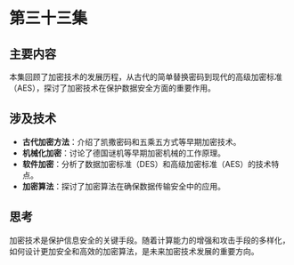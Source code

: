 # 第三十三集

## 主要内容

本集回顾了加密技术的发展历程，从古代的简单替换密码到现代的高级加密标准（AES），探讨了加密技术在保护数据安全方面的重要作用。

## 涉及技术

- **古代加密方法**：介绍了凯撒密码和五乘五方式等早期加密技术。
- **机械化加密**：讨论了德国谜机等早期加密机械的工作原理。
- **软件加密**：分析了数据加密标准（DES）和高级加密标准（AES）的技术特点。
- **加密算法**：探讨了加密算法在确保数据传输安全中的应用。

## 思考

加密技术是保护信息安全的关键手段。随着计算能力的增强和攻击手段的多样化，如何设计更加安全和高效的加密算法，是未来加密技术发展的重要方向。

